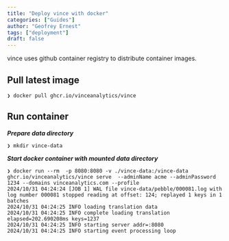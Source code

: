 ```yaml
---
title: "Deploy vince with docker"
categories: ["Guides"]
author: "Geofrey Ernest"
tags: ["deployment"]
draft: false
---
```


vince uses github container registry to distribute container images.

<!--more-->


## Pull latest image

```shell
❯ docker pull ghcr.io/vinceanalytics/vince
```

## Run container 

***Prepare data directory***
```shell
❯ mkdir vince-data
```

***Start docker container with mounted data directory***
```shell
❯ docker run --rm  -p 8080:8080 -v ./vince-data:/vince-data ghcr.io/vinceanalytics/vince serve  --adminName acme --adminPassword 1234 --domains vinceanalytics.com --profile
2024/10/31 04:24:24 [JOB 1] WAL file vince-data/pebble/000081.log with log number 000081 stopped reading at offset: 124; replayed 1 keys in 1 batches
2024/10/31 04:24:25 INFO loading translation data
2024/10/31 04:24:25 INFO complete loading translation elapsed=202.690208ms keys=1237
2024/10/31 04:24:25 INFO starting server addr=:8080
2024/10/31 04:24:25 INFO starting event processing loop
```
